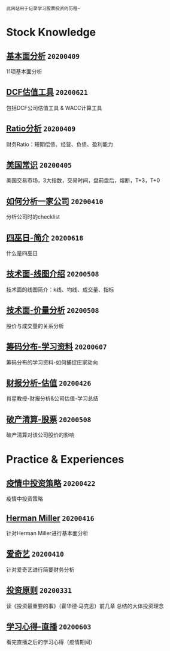 `此网站用于记录学习股票投资的历程~`

# Stock Knowledge

[基本面分析](./基本面分析.md) `20200409`
---
11项基本面分析

[DCF估值工具](./DCF估值.md) `20200621`
---
包括DCF公司估值工具 & WACC计算工具

[Ratio分析](./Ratio.pdf) `20200409`
---
财务Ratio：短期偿债、经营、负债、盈利能力

[美国常识](./basics.md) `20200405`
---
美国交易市场，3大指数，交易时间，盘前盘后，熔断，T+3，T+0

[如何分析一家公司](./info.md) `20200410`
---
分析公司时的checklist

[四巫日-简介](./四巫日.md) `20200618`
---
什么是四巫日

[技术面-线图介绍](./tech1.md) `20200508`
---
技术面的线图简介：k线、均线、成交量、指标

[技术面-价量分析](./tech2.md) `20200508`
---
股价与成交量的关系分析



[筹码分布-学习资料](./筹码分布.md) `20200607`
---
筹码分布的学习资料-如何捕捉庄家动向


[财报分析-估值](./financial.md) `20200426`
---
肖星教授-财报分析&公司估值-学习总结


[破产清算-股票](./bankr.md) `20200508`
---
破产清算对该公司股价的影响

# Practice & Experiences

[疫情中投资策略](./strategy.md) `20200422`
---
疫情中投资策略

[Herman Miller](./HM.md) `20200416`
---
针对Herman Miller进行基本面分析

[爱奇艺](./iqiyi.md) `20200410`
---
针对爱奇艺进行简要财务分析

[投资原则](./20200331.md) `20200331`
---
读《投资最重要的事》（霍华德·马克思）前几章 总结的大体投资理念

[学习心得-直播](./直播.md) `20200603`
---
看完直播之后的学习心得（疫情期间）

